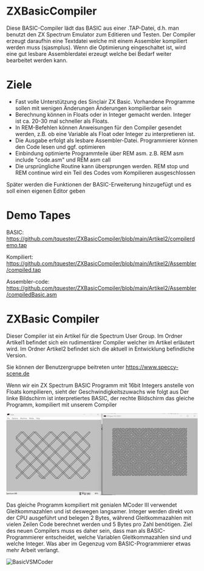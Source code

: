 # ZXBasicCompiler

Diese BASIC-Compiler lädt das BASIC aus einer .TAP-Datei, d.h. man benutzt den ZX Spectrum Emulator zum Editieren und Testen.
Der Compiler erzeugt daraufhin eine Textdatei welche mit einem Assembler kompiliert werden muss (sjasmplus). 
Wenn die Optimierung eingeschaltet ist, wird eine gut lesbare Assemblerdatei erzeugt welche bei Bedarf weiter bearbeitet werden kann.

# Ziele
- Fast volle Unterstützung des Sinclair ZX Basic. Vorhandene Programme sollen mit wenigen Änderungen Änderungen kompilierbar sein
- Berechnung können in Floats oder in Integer gemacht werden. Integer ist ca. 20-30 mal schneller als Floats.
- In REM-Befehlen können Anweisungen für den Compiler gesendet werden, z.B. ob eine Variable als Float oder Integer zu interpretieren ist.
- Die Ausgabe erfolgt als lesbare Assembler-Datei. Programmierer können den Code lesen und ggf. optimieren
- Einbindung optimierte Programmteile über REM asm. z.B. REM asm include "code.asm" und REM asm call
- Die ursprüngliche Routine kann übersprungen werden. REM stop und REM continue wird ein Teil des Codes vom Kompilieren ausgeschlossen

Später werden die Funktionen der BASIC-Erweiterung hinzugefügt und es soll einen eigenen Editor geben

# Demo Tapes
BASIC: https://github.com/tquester/ZXBasicCompiler/blob/main/Artikel2/compilerdemo.tap

Kompiliert: https://github.com/tquester/ZXBasicCompiler/blob/main/Artikel2/Assembler/compiled.tap

Assembler-code: https://github.com/tquester/ZXBasicCompiler/blob/main/Artikel2/Assembler/compiledBasic.asm

# ZXBasic Compiler
Dieser Compiler ist ein Artikel für die Spectrum User Group.
Im Ordner Artikel1 befindet sich ein rudimentärer Compiler welcher im Artikel erläutert wird.
Im Ordner Artikel2 befindet sich die aktuell in Entwicklung befindliche Version.

Sie können der Benutzergruppe beitreten unter
https://www.speccy-scene.de 

Wenn wir ein ZX Spectrum BASIC Programm mit 16bit Integers anstelle von Floats kompilieren, sieht der Geschwindigkeitszuwachs wie folgt aus
Der linke Bildschirm ist interpretiertes BASIC, der rechte Bildschirm das gleiche Programm, kompiliert mit unserem Compiler

![Speed compare](https://github.com/tquester/ZXBasicCompiler/blob/main/Artikel1/BasicVSAssembler.gif)

Das gleiche Programm kompiliert mit genialen MCoder III verwendet Gleitkommazahlen und ist deswegen langsamer. Integer werden direkt von der CPU ausgeführt und belegen 2 Bytes, während Gleitkommazahlen mit vielen Zeilen Code berechnet werden und 5 Bytes pro Zahl benötigen. Ziel des neuen Compilers muss es daher sein, dass man als BASIC-Programmierer entscheidet, welche Variablen Gleitkommazahlen sind und welche Integer. Was aber im Gegenzug vom BASIC-Programmierer etwas mehr Arbeit verlangt.

![BasicVSMCoder](https://github.com/user-attachments/assets/86a15789-e422-47ab-92c5-e5490e5a9bfb)
